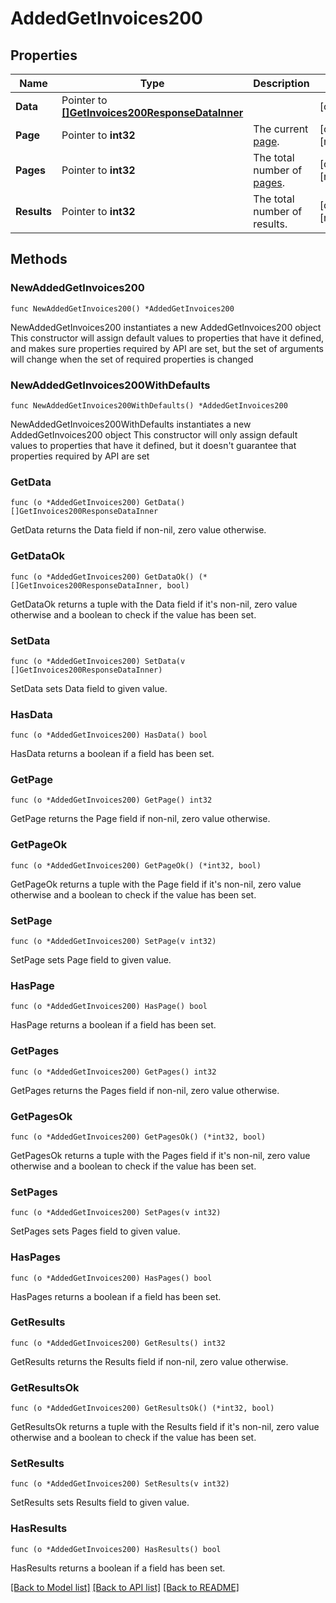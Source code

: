# AddedGetInvoices200

## Properties

Name | Type | Description | Notes
------------ | ------------- | ------------- | -------------
**Data** | Pointer to [**[]GetInvoices200ResponseDataInner**](GetInvoices200ResponseDataInner.md) |  | [optional] 
**Page** | Pointer to **int32** | The current [page](https://techdocs.akamai.com/linode-api/reference/pagination). | [optional] [readonly] 
**Pages** | Pointer to **int32** | The total number of [pages](https://techdocs.akamai.com/linode-api/reference/pagination). | [optional] [readonly] 
**Results** | Pointer to **int32** | The total number of results. | [optional] [readonly] 

## Methods

### NewAddedGetInvoices200

`func NewAddedGetInvoices200() *AddedGetInvoices200`

NewAddedGetInvoices200 instantiates a new AddedGetInvoices200 object
This constructor will assign default values to properties that have it defined,
and makes sure properties required by API are set, but the set of arguments
will change when the set of required properties is changed

### NewAddedGetInvoices200WithDefaults

`func NewAddedGetInvoices200WithDefaults() *AddedGetInvoices200`

NewAddedGetInvoices200WithDefaults instantiates a new AddedGetInvoices200 object
This constructor will only assign default values to properties that have it defined,
but it doesn't guarantee that properties required by API are set

### GetData

`func (o *AddedGetInvoices200) GetData() []GetInvoices200ResponseDataInner`

GetData returns the Data field if non-nil, zero value otherwise.

### GetDataOk

`func (o *AddedGetInvoices200) GetDataOk() (*[]GetInvoices200ResponseDataInner, bool)`

GetDataOk returns a tuple with the Data field if it's non-nil, zero value otherwise
and a boolean to check if the value has been set.

### SetData

`func (o *AddedGetInvoices200) SetData(v []GetInvoices200ResponseDataInner)`

SetData sets Data field to given value.

### HasData

`func (o *AddedGetInvoices200) HasData() bool`

HasData returns a boolean if a field has been set.

### GetPage

`func (o *AddedGetInvoices200) GetPage() int32`

GetPage returns the Page field if non-nil, zero value otherwise.

### GetPageOk

`func (o *AddedGetInvoices200) GetPageOk() (*int32, bool)`

GetPageOk returns a tuple with the Page field if it's non-nil, zero value otherwise
and a boolean to check if the value has been set.

### SetPage

`func (o *AddedGetInvoices200) SetPage(v int32)`

SetPage sets Page field to given value.

### HasPage

`func (o *AddedGetInvoices200) HasPage() bool`

HasPage returns a boolean if a field has been set.

### GetPages

`func (o *AddedGetInvoices200) GetPages() int32`

GetPages returns the Pages field if non-nil, zero value otherwise.

### GetPagesOk

`func (o *AddedGetInvoices200) GetPagesOk() (*int32, bool)`

GetPagesOk returns a tuple with the Pages field if it's non-nil, zero value otherwise
and a boolean to check if the value has been set.

### SetPages

`func (o *AddedGetInvoices200) SetPages(v int32)`

SetPages sets Pages field to given value.

### HasPages

`func (o *AddedGetInvoices200) HasPages() bool`

HasPages returns a boolean if a field has been set.

### GetResults

`func (o *AddedGetInvoices200) GetResults() int32`

GetResults returns the Results field if non-nil, zero value otherwise.

### GetResultsOk

`func (o *AddedGetInvoices200) GetResultsOk() (*int32, bool)`

GetResultsOk returns a tuple with the Results field if it's non-nil, zero value otherwise
and a boolean to check if the value has been set.

### SetResults

`func (o *AddedGetInvoices200) SetResults(v int32)`

SetResults sets Results field to given value.

### HasResults

`func (o *AddedGetInvoices200) HasResults() bool`

HasResults returns a boolean if a field has been set.


[[Back to Model list]](../README.md#documentation-for-models) [[Back to API list]](../README.md#documentation-for-api-endpoints) [[Back to README]](../README.md)


